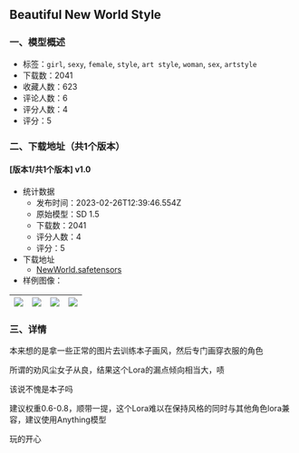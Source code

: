 ## Beautiful New World Style
### 一、模型概述

- 标签：`girl`, `sexy`, `female`, `style`, `art style`, `woman`, `sex`, `artstyle`
- 下载数：2041
- 收藏人数：623
- 评论人数：6
- 评分人数：4
- 评分：5

### 二、下载地址（共1个版本）

#### [版本1/共1个版本] v1.0

- 统计数据
  - 发布时间：2023-02-26T12:39:46.554Z
  - 原始模型：SD 1.5
  - 下载数：2041
  - 评分人数：4
  - 评分：5
- 下载地址
  - [NewWorld.safetensors](https://civitai.com/api/download/models/15698)
- 样例图像：

| <img src="https://image.civitai.com/xG1nkqKTMzGDvpLrqFT7WA/a0cf44ed-cdea-4280-4a20-32cc84e29600/width=450/156944.jpeg" /> | <img src="https://image.civitai.com/xG1nkqKTMzGDvpLrqFT7WA/3e7fac83-beb8-48e2-3fbb-ed7ab9b65600/width=450/156947.jpeg" /> | <img src="https://image.civitai.com/xG1nkqKTMzGDvpLrqFT7WA/12c2faa8-9214-42f6-a7c2-c9854b867200/width=450/156963.jpeg" /> | <img src="https://image.civitai.com/xG1nkqKTMzGDvpLrqFT7WA/4cfbb27e-8296-4c53-168f-7920292b8800/width=450/156946.jpeg" /> |
| ---- | ---- | ---- | ---- |


### 三、详情
<p>本来想的是拿一些正常的图片去训练本子画风，然后专门画穿衣服的角色</p><p>所谓的劝风尘女子从良，结果这个Lora的漏点倾向相当大，啧</p><p>该说不愧是本子吗</p><p>建议权重0.6-0.8，顺带一提，这个Lora难以在保持风格的同时与其他角色lora兼容，建议使用Anything模型</p><p>玩的开心</p>